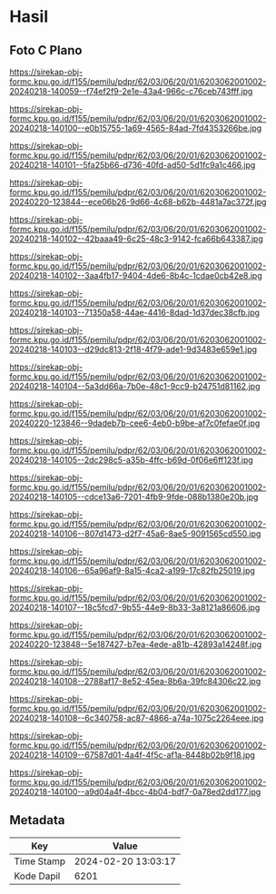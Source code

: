 # Hasil

## Foto C Plano

https://sirekap-obj-formc.kpu.go.id/f155/pemilu/pdpr/62/03/06/20/01/6203062001002-20240218-140059--f74ef2f9-2e1e-43a4-966c-c76ceb743fff.jpg

https://sirekap-obj-formc.kpu.go.id/f155/pemilu/pdpr/62/03/06/20/01/6203062001002-20240218-140100--e0b15755-1a69-4565-84ad-7fd4353266be.jpg

https://sirekap-obj-formc.kpu.go.id/f155/pemilu/pdpr/62/03/06/20/01/6203062001002-20240218-140101--5fa25b66-d736-40fd-ad50-5d1fc9a1c466.jpg

https://sirekap-obj-formc.kpu.go.id/f155/pemilu/pdpr/62/03/06/20/01/6203062001002-20240220-123844--ece06b26-9d66-4c68-b62b-4481a7ac372f.jpg

https://sirekap-obj-formc.kpu.go.id/f155/pemilu/pdpr/62/03/06/20/01/6203062001002-20240218-140102--42baaa49-6c25-48c3-9142-fca66b643387.jpg

https://sirekap-obj-formc.kpu.go.id/f155/pemilu/pdpr/62/03/06/20/01/6203062001002-20240218-140102--3aa4fb17-9404-4de6-8b4c-1cdae0cb42e8.jpg

https://sirekap-obj-formc.kpu.go.id/f155/pemilu/pdpr/62/03/06/20/01/6203062001002-20240218-140103--71350a58-44ae-4416-8dad-1d37dec38cfb.jpg

https://sirekap-obj-formc.kpu.go.id/f155/pemilu/pdpr/62/03/06/20/01/6203062001002-20240218-140103--d29dc813-2f18-4f79-ade1-9d3483e659e1.jpg

https://sirekap-obj-formc.kpu.go.id/f155/pemilu/pdpr/62/03/06/20/01/6203062001002-20240218-140104--5a3dd66a-7b0e-48c1-9cc9-b24751d81162.jpg

https://sirekap-obj-formc.kpu.go.id/f155/pemilu/pdpr/62/03/06/20/01/6203062001002-20240220-123846--9dadeb7b-cee6-4eb0-b9be-af7c0fefae0f.jpg

https://sirekap-obj-formc.kpu.go.id/f155/pemilu/pdpr/62/03/06/20/01/6203062001002-20240218-140105--2dc298c5-a35b-4ffc-b69d-0f06e6ff123f.jpg

https://sirekap-obj-formc.kpu.go.id/f155/pemilu/pdpr/62/03/06/20/01/6203062001002-20240218-140105--cdce13a6-7201-4fb9-9fde-088b1380e20b.jpg

https://sirekap-obj-formc.kpu.go.id/f155/pemilu/pdpr/62/03/06/20/01/6203062001002-20240218-140106--807d1473-d2f7-45a6-8ae5-9091565cd550.jpg

https://sirekap-obj-formc.kpu.go.id/f155/pemilu/pdpr/62/03/06/20/01/6203062001002-20240218-140106--65a96af9-8a15-4ca2-a199-17c82fb25019.jpg

https://sirekap-obj-formc.kpu.go.id/f155/pemilu/pdpr/62/03/06/20/01/6203062001002-20240218-140107--18c5fcd7-9b55-44e9-8b33-3a8121a86606.jpg

https://sirekap-obj-formc.kpu.go.id/f155/pemilu/pdpr/62/03/06/20/01/6203062001002-20240220-123848--5e187427-b7ea-4ede-a81b-42893a14248f.jpg

https://sirekap-obj-formc.kpu.go.id/f155/pemilu/pdpr/62/03/06/20/01/6203062001002-20240218-140108--2788af17-8e52-45ea-8b6a-39fc84306c22.jpg

https://sirekap-obj-formc.kpu.go.id/f155/pemilu/pdpr/62/03/06/20/01/6203062001002-20240218-140108--6c340758-ac87-4866-a74a-1075c2264eee.jpg

https://sirekap-obj-formc.kpu.go.id/f155/pemilu/pdpr/62/03/06/20/01/6203062001002-20240218-140109--67587d01-4a4f-4f5c-af1a-8448b02b9f18.jpg

https://sirekap-obj-formc.kpu.go.id/f155/pemilu/pdpr/62/03/06/20/01/6203062001002-20240218-140100--a9d04a4f-4bcc-4b04-bdf7-0a78ed2dd177.jpg


## Metadata

| Key        | Value               |
| ---------- | ------------------- |
| Time Stamp | 2024-02-20 13:03:17 |
| Kode Dapil | 6201                |



